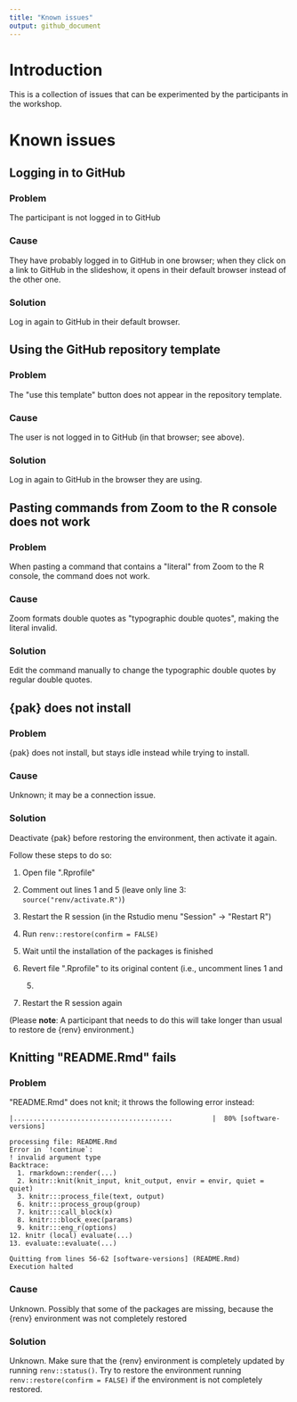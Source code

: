 ```yaml
---
title: "Known issues"
output: github_document
---
```


# Introduction

This is a collection of issues that can be experimented by the participants in
the workshop.

# Known issues

## Logging in to GitHub

### Problem

The participant is not logged in to GitHub

### Cause

They have probably logged in to GitHub in one browser; when they click on a link
to GitHub in the slideshow, it opens in their default browser instead of the
other one.

### Solution

Log in again to GitHub in their default browser.

## Using the GitHub repository template

### Problem

The "use this template" button does not appear in the repository template.

### Cause

The user is not logged in to GitHub (in that browser; see above).

### Solution

Log in again to GitHub in the browser they are using.

## Pasting commands from Zoom to the R console does not work

### Problem

When pasting a command that contains a "literal" from Zoom to the R console, the
command does not work.

### Cause

Zoom formats double quotes as "typographic double quotes", making the literal
invalid.

### Solution

Edit the command manually to change the typographic double quotes by regular
double quotes.

## {pak} does not install

### Problem

{pak} does not install, but stays idle instead while trying to install.

### Cause

Unknown; it may be a connection issue.

### Solution

Deactivate {pak} before restoring the environment, then activate it again.

Follow these steps to do so:

1.  Open file ".Rprofile"

2.  Comment out lines 1 and 5 (leave only line 3: `source("renv/activate.R")`)

3.  Restart the R session (in the Rstudio menu "Session" -\> "Restart R")

4.  Run `renv::restore(confirm = FALSE)`

5.  Wait until the installation of the packages is finished

6.  Revert file ".Rprofile" to its original content (i.e., uncomment lines 1 and

    5)  

7.  Restart the R session again

(Please **note**: A participant that needs to do this will take longer than
usual to restore de {renv} environment.)

## Knitting "README.Rmd" fails

### Problem

"README.Rmd" does not knit; it throws the following error instead:

```         
|........................................          |  80% [software-versions]
 
processing file: README.Rmd
Error in `!continue`:
! invalid argument type
Backtrace:
  1. rmarkdown::render(...)
  2. knitr::knit(knit_input, knit_output, envir = envir, quiet = quiet)
  3. knitr:::process_file(text, output)
  6. knitr:::process_group(group)
  7. knitr:::call_block(x)
  8. knitr:::block_exec(params)
  9. knitr:::eng_r(options)
12. knitr (local) evaluate(...)
13. evaluate::evaluate(...)
 
Quitting from lines 56-62 [software-versions] (README.Rmd)
Execution halted
```

### Cause

Unknown. Possibly that some of the packages are missing, because the {renv}
environment was not completely restored

### Solution

Unknown. Make sure that the {renv} environment is completely updated by running
`renv::status()`. Try to restore the environment running
`renv::restore(confirm = FALSE)` if the environment is not completely restored.
